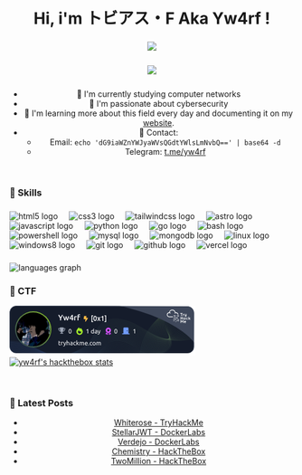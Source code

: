 <h1 align="center">Hi, i'm トビアス・F Aka Yw4rf !</h1>

###

<div align="center">
  <img height="400" src="https://yw4rf.vercel.app/_astro/100768.CHv_80vi_bHFmA.webp"  />
</div>

###

<div align="center">
  <img src="https://profile-counter.glitch.me/Yw4rf/count.svg?"  />
</div>

###

<div style="text-align: center;">

- 🍑 I'm currently studying computer networks
- 🍊 I'm passionate about cybersecurity
- 🍅 I'm learning more about this field every day and documenting it on my [website](https://yw4rf.vercel.app).
- 🍉 Contact:
  - Email: `echo 'dG9iaWZnYWJyaWVsQGdtYWlsLmNvbQ==' | base64 -d`
  - Telegram: [t.me/yw4rf](https://t.me/yw4rf)
   
</div>

<br>

<h3 align="left">🧠 Skills</h3>

###

<div align="left">
  <img src="https://skillicons.dev/icons?i=html" height="34" alt="html5 logo"  />
  <img width="12" />
  <img src="https://skillicons.dev/icons?i=css" height="34" alt="css3 logo"  />
  <img width="12" />
  <img src="https://skillicons.dev/icons?i=tailwind" height="34" alt="tailwindcss logo"  />
  <img width="12" />
  <img src="https://skillicons.dev/icons?i=astro" height="34" alt="astro logo"  />
  <img width="12" />
  <img src="https://skillicons.dev/icons?i=js" height="34" alt="javascript logo"  />
  <img width="12" />
  <img src="https://skillicons.dev/icons?i=py" height="34" alt="python logo"  />
  <img width="12" />
  <img src="https://cdn.simpleicons.org/go/00ADD8" height="34" alt="go logo"  />
  <img width="12" />
  <img src="https://skillicons.dev/icons?i=bash" height="34" alt="bash logo"  />
  <img width="12" />
  <img src="https://skillicons.dev/icons?i=powershell" height="34" alt="powershell logo"  />
  <img width="12" />
  <img src="https://skillicons.dev/icons?i=mysql" height="34" alt="mysql logo"  />
  <img width="12" />
  <img src="https://skillicons.dev/icons?i=mongodb" height="34" alt="mongodb logo"  />
  <img width="12" />
  <img src="https://skillicons.dev/icons?i=linux" height="34" alt="linux logo"  />
  <img width="12" />
  <img src="https://cdn.jsdelivr.net/gh/devicons/devicon/icons/windows8/windows8-original.svg" height="34" alt="windows8 logo"  />
  <img width="12" />
  <img src="https://skillicons.dev/icons?i=git" height="34" alt="git logo"  />
  <img width="12" />
  <img src="https://skillicons.dev/icons?i=github" height="34" alt="github logo"  />
  <img width="12" />
  <img src="https://skillicons.dev/icons?i=vercel" height="34" alt="vercel logo"  />
</div>

###

<div align="left">
  <img src="https://github-readme-stats.vercel.app/api/top-langs?username=Yw4rf&locale=en&hide_title=true&layout=compact&card_width=320&langs_count=20&theme=codeSTACKr&hide_border=false&order=2" height="200" alt="languages graph"  />
</div>

###

<h3 align="left">🏴 CTF</h3>

[![yw4rf's tryhackme stats](https://raw.githubusercontent.com/yw4rf/yw4rf/master/assets/thm_propic.png)](https://tryhackme.com/p/Yw4rf)
[![yw4rf's hackthebox stats](http://www.hackthebox.eu/badge/image/2035837)](https://app.hackthebox.com/profile/2035837)

<br>

<h3 class="left">📖 Latest Posts</h3>

<div style="text-align: center;">

- [Whiterose - TryHackMe](https://yw4rf.vercel.app/posts/tryhackme/whiterose/)
- [StellarJWT - DockerLabs](https://yw4rf.vercel.app/posts/dockerlabs/stellarjwt/)
- [Verdejo - DockerLabs](https://yw4rf.vercel.app/posts/dockerlabs/verdejo/)
- [Chemistry - HackTheBox](https://yw4rf.vercel.app/posts/hackthebox/chemistry/)
- [TwoMillion - HackTheBox](https://yw4rf.vercel.app/posts/hackthebox/twomillion/)
   
</div>

<br>
